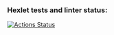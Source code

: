 ### Hexlet tests and linter status:
[![Actions Status](https://github.com/aronorance/layout-designer-project-lvl1/workflows/hexlet-check/badge.svg)](https://github.com/aronorance/layout-designer-project-lvl1/actions)